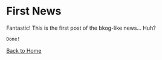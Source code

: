 # First News

Fantastic! This is the first post of the bkog-like news... Huh?

```markdown
Done!
```

[Back to Home](/README.md)

